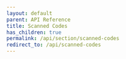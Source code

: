 ```yaml
---
layout: default
parent: API Reference
title: Scanned Codes
has_children: true
permalink: /api/section/scanned-codes
redirect_to: /api/scanned-codes
---
```

